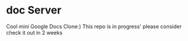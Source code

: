 # doc Server
Cool mini Google Docs Clone:)
This repo is in progress' please consider check it out in 2 weeks